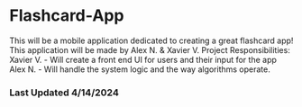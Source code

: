 # Flashcard-App
This will be a mobile application dedicated to creating a great flashcard app!
This application will be made by Alex N. & Xavier V. 
Project Responsibilities:
Xavier V. - Will create a front end UI for users and their input for the app 
Alex N. - Will handle the system logic and the way algorithms operate. 

### Last Updated  4/14/2024 ###

